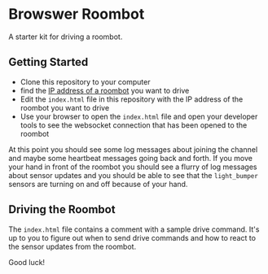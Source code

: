 # Browswer Roombot

A starter kit for driving a roombot.

## Getting Started

* Clone this repository to your computer
* find the [IP address of a roombot](http://roombots.riesd.com/bots) you want to drive
* Edit the `index.html` file in this repository with the IP address of the roombot you want to drive
* Use your browser to open the `index.html` file and open your developer tools to see the websocket connection that has been opened to the roombot

At this point you should see some log messages about joining the channel and maybe some heartbeat messages going back and forth.
If you move your hand in front of the roombot you should see a flurry of log messages about sensor updates and you should be able to see that the `light_bumper` sensors are turning on and off because of your hand.

## Driving the Roombot

The `index.html` file contains a comment with a sample drive command.
It's up to you to figure out when to send drive commands and how to react to the sensor updates from the roombot.

Good luck!
